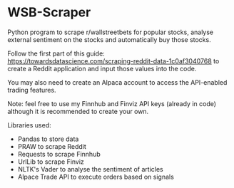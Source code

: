 # WSB-Scraper
Python program to scrape r/wallstreetbets for popular stocks, analyse external sentiment on the stocks and automatically buy those stocks.

Follow the first part of this guide: https://towardsdatascience.com/scraping-reddit-data-1c0af3040768 to create a Reddit application and input those values into the code. 

You may also need to create an Alpaca account  to access the API-enabled trading features.

Note: feel free to use my Finnhub and Finviz API keys (already in code) although it is recommended to create your own.

Libraries used:
 - Pandas to store data
 - PRAW to scrape Reddit
 - Requests to scrape Finnhub
 - UrlLib to scrape Finviz
 - NLTK's Vader to analyse the sentiment of articles
 - Alpace Trade API to execute orders based on signals
